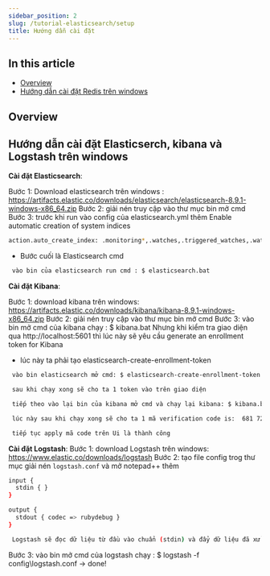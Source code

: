 ```yaml
---
sidebar_position: 2
slug: /tutorial-elasticsearch/setup
title: Hướng dẫn cài đặt
---
```


## In this article
* [Overview](#overview)
* [Hướng dẫn cài đặt Redis trên windows](#hướng-dẫn-cài-đặt-redis-trên-windows)



## Overview


## Hướng dẫn cài đặt Elasticserch, kibana và Logstash trên windows
**Cài đặt Elasticsearch**:

Bước 1: Download elasticsearch trên windows : https://artifacts.elastic.co/downloads/elasticsearch/elasticsearch-8.9.1-windows-x86_64.zip
Bước 2: giải nén truy cập vào thư mục bin mở cmd 
Bước 3: trước khi run vào config của elasticsearch.yml thêm Enable automatic creation of system indices
```bash
action.auto_create_index: .monitoring*,.watches,.triggered_watches,.watcher-history*,.ml* 
```
+ Bước cuối là Elasticsearch cmd
```bash
 vào bin của elasticsearch run cmd : $ elasticsearch.bat
```
**Cài đặt Kibana**:

Bước 1: download kibana trên windows: https://artifacts.elastic.co/downloads/kibana/kibana-8.9.1-windows-x86_64.zip
Bước 2: giải nén truy cập vào thư mục bin mở cmd 
Bước 3: vào bin mở cmd của kibana chạy : $ kibana.bat
Nhưng khi kiểm tra giao diện qua http://localhost:5601 thì lúc này sẽ yêu cầu generate an enrollment token for Kibana

+ lúc này ta phải tạo elasticsearch-create-enrollment-token
```bash
 vào bin elasticsearch mở cmd: $ elasticsearch-create-enrollment-token -s kibana --url "https://172.0.0.3:9200"

 sau khi chạy xong sẽ cho ta 1 token vào trên giao diện

 tiếp theo vào lại bin của kibana mở cmd và chạy lại kibana: $ kibana.bat 

 lúc này sau khi chạy xong sẽ cho ta 1 mã verification code is:  681 721 (như trên máy tôi là mã vậy)

 tiếp tục apply mã code trên Ui là thành công
```

**Cài đặt Logstash**:
Bước 1: download Logstash trên windows: https://www.elastic.co/downloads/logstash
Bước 2: tạo file config trog thư mục giải nén `logstash.conf` và mở notepad++ thêm 
```bash
input {
  stdin { }
}

output {
  stdout { codec => rubydebug }
}

 Logstash sẽ đọc dữ liệu từ đầu vào chuẩn (stdin) và đẩy dữ liệu đã xử lý ra đầu ra chuẩn (stdout).
```
Bước 3: vào bin mở cmd của logstash chạy : $ logstash -f config\logstash.conf -> done!

